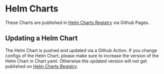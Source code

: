 # Helm Charts

These Charts are published in [Helm Charts Registry](https://github.com/hpi-schul-cloud/helm-charts-registry) via Github Pages.


## Updating a Helm Chart
The Helm Chart is pushed and updated via a Github Action. If you change configs of the Helm Chart, please make sure to increase the version of the Helm Chart in Chart.yaml. Otherwise the updated version will not get published on [Helm Charts Registry](https://github.com/hpi-schul-cloud/helm-charts-registry).